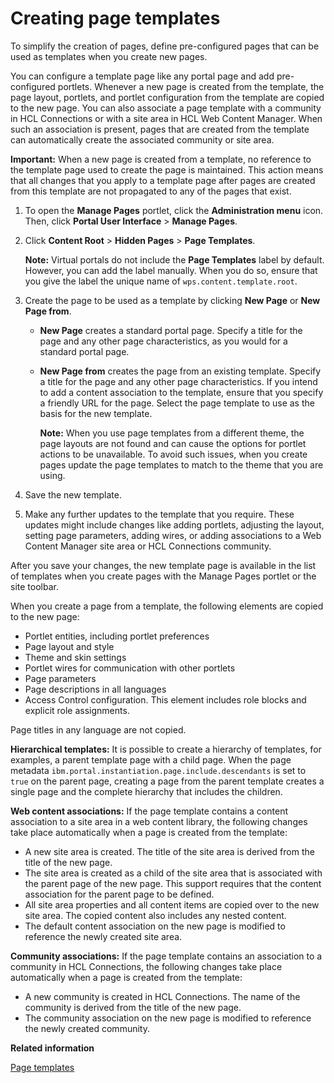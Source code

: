 # Creating page templates

To simplify the creation of pages, define pre-configured pages that can be used as templates when you create new pages.

You can configure a template page like any portal page and add pre-configured portlets. Whenever a new page is created from the template, the page layout, portlets, and portlet configuration from the template are copied to the new page. You can also associate a page template with a community in HCL Connections or with a site area in HCL Web Content Manager. When such an association is present, pages that are created from the template can automatically create the associated community or site area.

**Important:** When a new page is created from a template, no reference to the template page used to create the page is maintained. This action means that all changes that you apply to a template page after pages are created from this template are not propagated to any of the pages that exist.

1.  To open the **Manage Pages** portlet, click the **Administration menu** icon. Then, click **Portal User Interface** \> **Manage Pages**.

2.  Click **Content Root** \> **Hidden Pages** \> **Page Templates**.

    **Note:** Virtual portals do not include the **Page Templates** label by default. However, you can add the label manually. When you do so, ensure that you give the label the unique name of `wps.content.template.root`.

3.  Create the page to be used as a template by clicking **New Page** or **New Page from**.

    -   **New Page** creates a standard portal page. Specify a title for the page and any other page characteristics, as you would for a standard portal page.
    -   **New Page from** creates the page from an existing template. Specify a title for the page and any other page characteristics. If you intend to add a content association to the template, ensure that you specify a friendly URL for the page. Select the page template to use as the basis for the new template.

        **Note:** When you use page templates from a different theme, the page layouts are not found and can cause the options for portlet actions to be unavailable. To avoid such issues, when you create pages update the page templates to match to the theme that you are using.

4.  Save the new template.

5.  Make any further updates to the template that you require. These updates might include changes like adding portlets, adjusting the layout, setting page parameters, adding wires, or adding associations to a Web Content Manager site area or HCL Connections community.


After you save your changes, the new template page is available in the list of templates when you create pages with the Manage Pages portlet or the site toolbar.

When you create a page from a template, the following elements are copied to the new page:

-   Portlet entities, including portlet preferences
-   Page layout and style
-   Theme and skin settings
-   Portlet wires for communication with other portlets
-   Page parameters
-   Page descriptions in all languages
-   Access Control configuration. This element includes role blocks and explicit role assignments.

Page titles in any language are not copied.

**Hierarchical templates:** It is possible to create a hierarchy of templates, for examples, a parent template page with a child page. When the page metadata `ibm.portal.instantiation.page.include.descendants` is set to `true` on the parent page, creating a page from the parent template creates a single page and the complete hierarchy that includes the children.

**Web content associations:** If the page template contains a content association to a site area in a web content library, the following changes take place automatically when a page is created from the template:

-   A new site area is created. The title of the site area is derived from the title of the new page.
-   The site area is created as a child of the site area that is associated with the parent page of the new page. This support requires that the content association for the parent page to be defined.
-   All site area properties and all content items are copied over to the new site area. The copied content also includes any nested content.
-   The default content association on the new page is modified to reference the newly created site area.

**Community associations:** If the page template contains an association to a community in HCL Connections, the following changes take place automatically when a page is created from the template:

-   A new community is created in HCL Connections. The name of the community is derived from the title of the new page.
-   The community association on the new page is modified to reference the newly created community.

**Related information**  


[Page templates](../site/site_page_temps.md)

